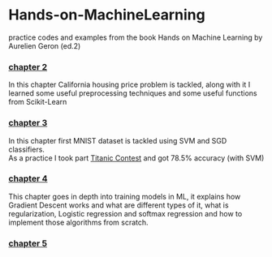 # Hands-on-MachineLearning
practice codes and examples from the book Hands on Machine Learning by Aurelien Geron (ed.2)
### [chapter 2](https://github.com/mehrshad-sdtn/Hands-on-MachineLearning/tree/master/2)
In this chapter California housing price problem is tackled, along with it I learned some useful preprocessing techniques and some useful functions from Scikit-Learn

### [chapter 3](https://github.com/mehrshad-sdtn/Hands-on-MachineLearning/tree/master/3)
In this chapter first MNIST dataset is tackled using SVM and SGD classifiers. <br/>
As a practice I took part [Titanic Contest](https://www.kaggle.com/c/titanic/overview) and got 78.5% accuracy (with SVM)


### [chapter 4](https://github.com/mehrshad-sdtn/Hands-on-MachineLearning/tree/master/4)
This chapter goes in depth into training models in ML, it explains how Gradient Descent works and what are different types of it, what is regularization,
Logistic regression and softmax regression and how to implement those algorithms from scratch.

### [chapter 5](https://github.com/mehrshad-sdtn/Hands-on-MachineLearning/tree/master/5)
